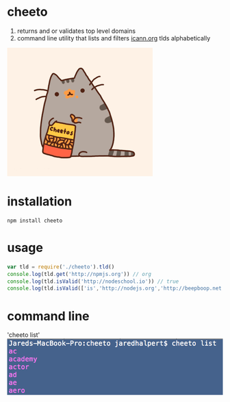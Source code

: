 # cheeto

1. returns and or validates top level domains
2. command line utility that lists and filters [icann.org](http://data.iana.org/TLD/tlds-alpha-by-domain.txt) tlds alphabetically

![](./cheetos-pusheen.gif?raw=true)


# installation

    npm install cheeto

# usage

```javascript
var tld = require('./cheeto').tld() 
console.log(tld.get('http://npmjs.org')) // org
console.log(tld.isValid('http://nodeschool.io')) // true
console.log(tld.isValid(['is','http://nodejs.org','http://beepboop.net','cropdust'])) // [1,1,1,0]
```

# command line

'cheeto list' 
![](./images/cheeto-list-a.png?raw=true)
